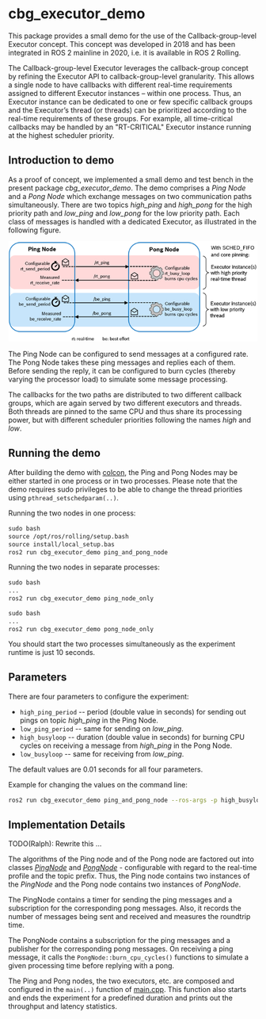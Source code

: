 # cbg_executor_demo

This package provides a small demo for the use of the Callback-group-level Executor concept. This concept was developed in 2018 and has been integrated in ROS 2 mainline in 2020, i.e. it is available in ROS 2 Rolling.

The Callback-group-level Executor leverages the callback-group concept by refining the Executor API to callback-group-level granularity. This allows a single node to have callbacks with different real-time requirements assigned to different Executor instances – within one process. Thus, an Executor instance can be dedicated to one or few specific callback groups and the Executor’s thread (or threads) can be prioritized according to the real-time requirements of these groups. For example, all time-critical callbacks may be handled by an "RT-CRITICAL" Executor instance running at the highest scheduler priority.

## Introduction to demo

As a proof of concept, we implemented a small demo and test bench in the present package *cbg_executor_demo*. The demo comprises a _Ping Node_ and a _Pong Node_ which exchange messages on two communication paths simultaneously. There are two topics _high\_ping_ and _high\_pong_ for the high priority path and _low\_ping_ and _low\_pong_ for the low priority path. Each class of messages is handled with a dedicated Executor, as illustrated in the following figure.

![](doc/ping_pong_diagram.png)

The Ping Node can be configured to send messages at a configured rate. The Pong Node takes these ping messages and replies each of them. Before sending the reply, it can be configured to burn cycles (thereby varying the processor load) to simulate some message processing.

The callbacks for the two paths are distributed to two different callback groups, which are again served by two different executors and threads. Both threads are pinned to the same CPU and thus share its processing power, but with different scheduler priorities following the names _high_ and _low_.

## Running the demo

After building the demo with [colcon](https://github.com/ros2/ros2/wiki/Colcon-Tutorial), the Ping and Pong Nodes may be either started in one process or in two processes. Please note that the demo requires sudo privileges to be able to change the thread priorities using `pthread_setschedparam(..)`.

Running the two nodes in one process:

```
sudo bash
source /opt/ros/rolling/setup.bash
source install/local_setup.bas
ros2 run cbg_executor_demo ping_and_pong_node
```

Running the two nodes in separate processes:

```
sudo bash
...
ros2 run cbg_executor_demo ping_node_only
```

```
sudo bash
...
ros2 run cbg_executor_demo pong_node_only
```

You should start the two processes simultaneously as the experiment runtime is just 10 seconds.

## Parameters

There are four parameters to configure the experiment:

* `high_ping_period` -- period (double value in seconds) for sending out pings on topic _high\_ping_ in the Ping Node.
* `low_ping_period` -- same for sending on _low\_ping_.
* `high_busyloop` -- duration (double value in seconds) for burning CPU cycles on receiving a message from _high\_ping_ in the Pong Node.
* `low_busyloop` -- same for receiving from _low\_ping_.

The default values are 0.01 seconds for all four parameters.

Example for changing the values on the command line:

```bash
ros2 run cbg_executor_demo ping_and_pong_node --ros-args -p high_busyloop:=0.001 -p high_ping_period:=0.1
```

## Implementation Details

TODO(Ralph): Rewrite this ...

The algorithms of the Ping node and of the Pong node are factored out into classes [_PingNode_](include/PingNode.hpp) and [_PongNode_](include/PongNode.hpp) - configurable with regard to the real-time profile and the topic prefix. Thus, the Ping node contains two instances of the _PingNode_ and the Pong node contains two instances of _PongNode_.

The PingNode contains a timer for sending the ping messages and a subscription for the corresponding pong messages. Also, it records the number of messages being sent and received and measures the roundtrip time.

The PongNode contains a subscription for the ping messages and a publisher for the corresponding pong messages. On receiving a ping message, it calls the `PongNode::burn_cpu_cycles()` functions to simulate a given processing time before replying with a pong.

The Ping and Pong nodes, the two executors, etc. are composed and configured in the `main(..)` function of [main.cpp](main.cpp). This function also starts and ends the experiment for a predefined duration and prints out the throughput and latency statistics.
